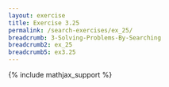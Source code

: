 ```yaml
---
layout: exercise
title: Exercise 3.25
permalink: /search-exercises/ex_25/
breadcrumb: 3-Solving-Problems-By-Searching
breadcrumb2: ex_25
breadcrumb5: ex3.25
---
```


{% include mathjax_support %}

